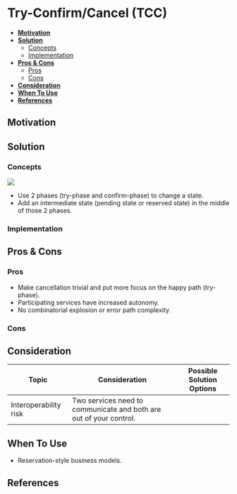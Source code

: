# Try-Confirm/Cancel (TCC)

- [**Motivation**](#motivation)
- [**Solution**](#solution)
   - [Concepts](#concepts)
   - [Implementation](#implementation)
- [**Pros & Cons**](#pros--cons)
   - [Pros](#pros)
   - [Cons](#cons)
- [**Consideration**](#consideration)
- [**When To Use**](#when-to-use)
- [**References**](#references)

## Motivation

## Solution
### Concepts
![](../../diagrams/png/try_confirm_cancel.png)
- Use 2 phases (try-phase and confirm-phase) to change a state.
- Add an intermediate state (pending state or reserved state) in the middle of those 2 phases.

### Implementation

## Pros & Cons
### Pros
- Make cancellation trivial and put more focus on the happy path (try-phase).
- Participating services have increased autonomy.
- No combinatorial explosion or error path complexity.

### Cons

## Consideration
| Topic | Consideration | Possible Solution Options |
|----|-----|-----|
| Interoperability risk | Two services need to communicate and both are out of your control. | |

## When To Use
- Reservation-style business models.

## References
